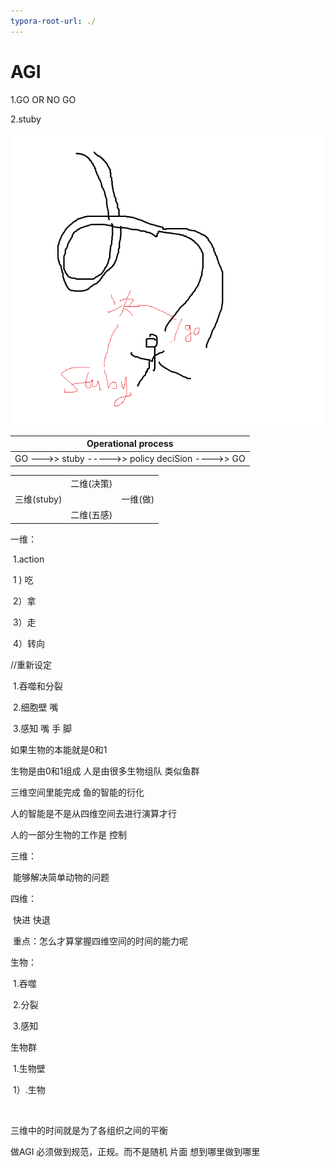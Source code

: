 ```yaml
---
typora-root-url: ./
---
```


# AGI

1.GO OR NO GO

2.stuby



![2](/PIC/2.png)

| Operational process                               |
| ------------------------------------------------- |
| GO --->> stuby  ----->> policy deciSion ---->> GO |

|             |            |          |
| ----------- | ---------- | -------- |
|             | 二维(决策) |          |
| 三维(stuby) |            | 一维(做) |
|             | 二维(五感) |          |

一维：

​		1.action 

​				1 )  吃

​				2）拿

​				3）走

​				4）转向



//重新设定

​	1.吞噬和分裂

​	2.细胞壁 嘴 

​	3.感知 嘴 手 脚





如果生物的本能就是0和1

生物是由0和1组成 人是由很多生物组队 类似鱼群

三维空间里能完成 鱼的智能的衍化



人的智能是不是从四维空间去进行演算才行

人的一部分生物的工作是 控制 



三维：

​	能够解决简单动物的问题

四维：

​	快进 快退

​	重点：怎么才算掌握四维空间的时间的能力呢







生物：

​	1.吞噬

​	2.分裂

​	3.感知



生物群

​	1.生物壁	

​		1）.生物

​	

三维中的时间就是为了各组织之间的平衡



做AGI 必须做到规范，正规。而不是随机 片面 想到哪里做到哪里

